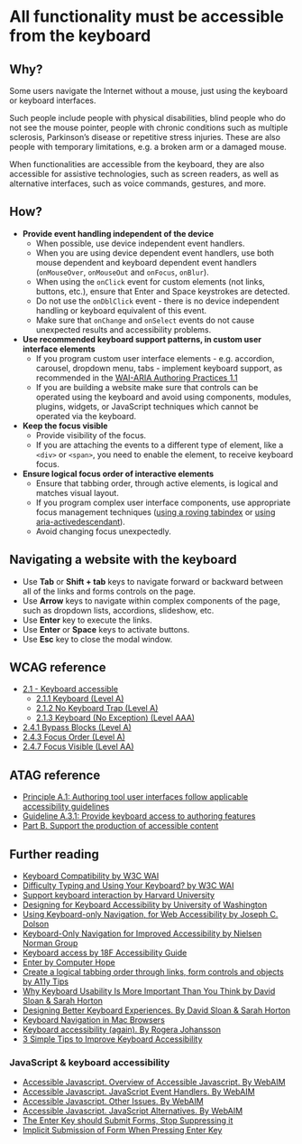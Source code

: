 # All functionality must be accessible from the keyboard

## Why?
Some users navigate the Internet without a mouse, just using the keyboard or keyboard interfaces. 

Such people include people with physical disabilities, blind people who do not see the mouse pointer, people with chronic conditions such as multiple sclerosis, Parkinson’s disease or repetitive stress injuries. These are also people with temporary limitations, e.g. a broken arm or a damaged mouse.

When functionalities are accessible from the keyboard, they are also accessible for assistive technologies, such as screen readers, as well as alternative interfaces, such as voice commands, gestures, and more. 

## How?
* **Provide event handling independent of the device**
  - When possible, use device independent event handlers. 
  - When you are using device dependent event handlers, use both mouse dependent and keyboard dependent event handlers (`onMouseOver`, `onMouseOut` and `onFocus`, `onBlur`).
  - When using the `onClick` event for custom elements (not links, buttons, etc.), ensure that Enter and Space keystrokes are detected.
  - Do not use the `onDblClick` event - there is no device independent handling or keyboard equivalent of this event.
  - Make sure that `onChange` and `onSelect` events do not cause unexpected results and accessibility problems.
* **Use recommended keyboard support patterns, in custom user interface elements** 
  - If you program custom user interface elements - e.g. accordion, carousel, dropdown menu, tabs - implement keyboard support, as recommended in the [WAI-ARIA Authoring Practices 1.1](https://www.w3.org/TR/wai-aria-practices)
  - If you are building a website make sure that controls can be operated using the keyboard and avoid using components, modules, plugins, widgets, or JavaScript techniques which cannot be operated via the keyboard.
* **Keep the focus visible**
  - Provide visibility of the focus. 
  - If you are attaching the events to a different type of element, like a `<div>` or `<span>`, you need to enable the element, to receive keyboard focus. 
* **Ensure logical focus order of interactive elements**
  - Ensure that tabbing order, through active elements, is logical and matches visual layout.
  - If you program complex user interface components, use appropriate focus management techniques ([using a roving tabindex](https://www.w3.org/TR/wai-aria-practices/#kbd_roving_tabindex) or [using aria-activedescendant](https://www.w3.org/TR/wai-aria-practices/#kbd_focus_activedescendant)).
  - Avoid changing focus unexpectedly.

## Navigating a website with the keyboard
* Use **Tab** or **Shift + tab**  keys to navigate forward or backward between all of the links and forms controls on the page.
* Use **Arrow** keys to navigate within complex components of the page, such as dropdown lists, accordions, slideshow, etc. 
* Use **Enter** key to execute the links.
* Use **Enter** or **Space** keys to activate buttons.
* Use **Esc** key to close the modal window.


## WCAG reference
* [2.1 - Keyboard accessible](http://www.w3.org/WAI/WCAG20/quickref/#keyboard-operation)
  - [2.1.1 Keyboard (Level A)](https://www.w3.org/WAI/WCAG21/quickref/?versions=2.0#keyboard)
  - [2.1.2 No Keyboard Trap (Level A)](https://www.w3.org/WAI/WCAG21/quickref/?versions=2.0#no-keyboard-trap)
  - [2.1.3 Keyboard (No Exception) (Level AAA)](https://www.w3.org/WAI/WCAG21/quickref/?versions=2.0#keyboard-no-exception)
* [2.4.1 Bypass Blocks (Level A)](https://www.w3.org/WAI/WCAG21/quickref/?versions=2.0#bypass-blocks)
* [2.4.3 Focus Order (Level A)](https://www.w3.org/WAI/WCAG21/quickref/?versions=2.0#focus-order)
* [2.4.7 Focus Visible (Level AA)](https://www.w3.org/WAI/WCAG21/quickref/?versions=2.0#focus-visible)

## ATAG reference
* [Principle A.1: Authoring tool user interfaces follow applicable accessibility guidelines](https://www.w3.org/TR/ATAG20/#principle_a1)
* [Guideline A.3.1: Provide keyboard access to authoring features](https://www.w3.org/TR/ATAG20/#gl_a31)
* [Part B. Support the production of accessible content](https://www.w3.org/TR/ATAG20/#part_b)

## Further reading 

* [Keyboard Compatibility by W3C WAI](https://www.w3.org/WAI/perspective-videos/keyboard/)
* [Difficulty Typing and Using Your Keyboard? by W3C WAI](https://www.w3.org/WAI/users/browsing#keyboard)
* [Support keyboard interaction by Harvard University](https://accessibility.huit.harvard.edu/support-keyboard-interaction)
* [Designing for Keyboard Accessibility by University of Washington](https://www.washington.edu/accessibility/checklist/keyboard/)
* [Using Keyboard-only Navigation, for Web Accessibility by Joseph C. Dolson](https://www.practicalecommerce.com/Using-Keyboard-only-Navigation-for-Web-Accessibility)
* [Keyboard-Only Navigation for Improved Accessibility by Nielsen Norman Group](https://www.nngroup.com/articles/keyboard-accessibility/)
* [Keyboard access by 18F Accessibility Guide](https://accessibility.18f.gov/keyboard/)
* [Enter by Computer Hope](https://www.computerhope.com/jargon/e/enterkey.htm)
* [Create a logical tabbing order through links, form controls and objects by A11y Tips](http://dboudreau.tumblr.com/post/80948821036/create-a-logical-tabbing-order-through-links-form)
* [Why Keyboard Usability Is More Important Than You Think by David Sloan & Sarah Horton](https://blog.usertesting.com/blog/why-keyboard-usability-is-more-important-than-you-think/)
* [Designing Better Keyboard Experiences. By David Sloan & Sarah Horton](https://blog.usertesting.com/blog/designing-better-keyboard-experiences/)
* [Keyboard Navigation in Mac Browsers](http://www.weba11y.com/blog/2014/07/07/keyboard-navigation-in-mac-browsers/)
* [Keyboard accessibility (again). By Rogera Johansson](https://www.456bereastreet.com/archive/201104/keyboard_accessibility_again/)
* [3 Simple Tips to Improve Keyboard Accessibility](https://www.a11ywithlindsey.com/blog/3-simple-tips-improve-keyboard-accessibility/)

### JavaScript & keyboard accessibility
* [Accessible Javascript. Overview of Accessible Javascript. By WebAIM](https://webaim.org/techniques/javascript/)
* [Accessible Javascript. JavaScript Event Handlers. By WebAIM](https://webaim.org/techniques/javascript/eventhandlers)
* [Accessible Javascript. Other Issues. By WebAIM](https://webaim.org/techniques/javascript/other)
* [Accessible Javascript. JavaScript Alternatives. By WebAIM](https://webaim.org/techniques/javascript/alternatives)
* [The Enter Key should Submit Forms, Stop Suppressing it](https://www.tjvantoll.com/2013/01/01/enter-should-submit-forms-stop-messing-with-that/)
* [Implicit Submission of Form When Pressing Enter Key](http://stonefishy.github.io/blog/2015/06/30/implicit-submission-of-form-when-pressing-enter-key/)
